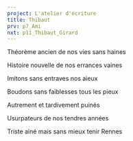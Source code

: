```yaml
---
project: L'atelier d'écriture
title: Thibaut
prv: p7_Ami
nxt: p11_Thibaut_Girard
---
```

Théorème ancien de nos vies sans haines

Histoire nouvelle de nos errances vaines

Imitons sans entraves nos aieux

Boudons sans faiblesses tous les pieux

Autrement et tardivement puinés

Usurpateurs de nos tendres années

Triste ainé mais sans mieux tenir Rennes
